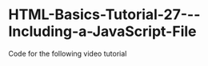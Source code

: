 HTML-Basics-Tutorial-27---Including-a-JavaScript-File
=====================================================

Code for the following video tutorial 
